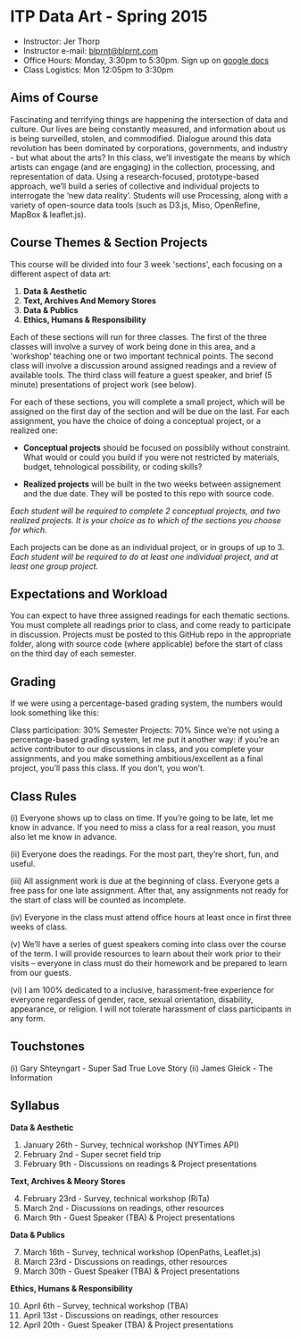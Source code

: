# ITP Data Art - Spring 2015

* Instructor: Jer Thorp
* Instructor e-mail: blprnt@blprnt.com
* Office Hours: Monday, 3:30pm to 5:30pm. Sign up on [google docs](https://docs.google.com/spreadsheets/d/1wMgrv-KR0MloSnRqckmhNLNF6F9XOHlupLh0-KNV_5U/edit?usp=sharing)
* Class Logistics: Mon 12:05pm to 3:30pm 

## Aims of Course

Fascinating and terrifying things are happening the intersection of data and culture. Our lives are being constantly measured, and information about us is being surveilled, stolen, and commodified. Dialogue around this data revolution has been dominated by corporations, governments, and industry - but what about the arts? In this class, we’ll investigate the means by which artists can engage (and are engaging) in the collection, processing, and representation of data. Using a research-focused, prototype-based approach, we’ll build a series of collective and individual projects to interrogate the ‘new data reality’. Students will use Processing, along with a variety of open-source data tools (such as D3.js, Miso, OpenRefine, MapBox & leaflet.js).

## Course Themes & Section Projects

This course will be divided into four 3 week 'sections', each focusing on a different aspect of data art:

1. **Data & Aesthetic**
2. **Text, Archives And Memory Stores**
3. **Data & Publics**
4. **Ethics, Humans & Responsibility**

Each of these sections will run for three classes. The first of the three classes will involve a survey of work being done in this area, and a 'workshop' teaching one or two important technical points. The second class will involve a discussion around assigned readings and a review of available tools. The third class will feature a guest speaker, and brief (5 minute) presentations of project work (see below).

For each of these sections, you will complete a small project, which will be assigned on the first day of the section and will be due on the last. For each assignment, you have the choice of doing a conceptual project, or a realized one:

* **Conceptual projects** should be focused on possiblily without constraint. What would or could you build if you were not restricted by materials, budget, tehnological possibility, or coding skills?

* **Realized projects** will be built in the two weeks between assignement and the due date. They will be posted to this repo with source code.

*Each student will be required to complete 2 conceptual projects, and two realized projects. It is your choice as to which of the sections you choose for which.*

Each projects can be done as an individual project, or in groups of up to 3. *Each student will be required to do at least one individual project, and at least one group project.* 

## Expectations and Workload

You can expect to have three assigned readings for each thematic sections. You must complete all readings prior to class, and come ready to participate in discussion. Projects must be posted to this GitHub repo in the appropriate folder, along with source code (where applicable) before the start of class on the third day of each semester. 

## Grading

If we were using a percentage-based grading system, the numbers would look something like this:

Class participation: 30%
Semester Projects: 70%
Since we’re not using a percentage-based grading system, let me put it another way: if you’re an active contributor to our discussions in class, and you complete your assignments, and you make something ambitious/excellent as a final project, you’ll pass this class. If you don’t, you won’t.

## Class Rules

(i) Everyone shows up to class on time. If you’re going to be late, let me know in advance. If you need to miss a class for a real reason, you must also let me know in advance.

(ii) Everyone does the readings. For the most part, they’re short, fun, and useful.

(iii) All assignment work is due at the beginning of class. Everyone gets a free pass for one late assignment. After that, any assignments not ready for the start of class will be counted as incomplete.

(iv) Everyone in the class must attend office hours at least once in first three weeks of class.

(v) We’ll have a series of guest speakers coming into class over the course of the term. I will provide resources to learn about their work prior to their visits – everyone in class must do their homework and be prepared to learn from our guests.

(vi) I am 100% dedicated to a inclusive, harassment-free experience for everyone regardless of gender, race, sexual orientation, disability, appearance, or religion. I will not tolerate harassment of class participants in any form.

## Touchstones

(i) Gary Shteyngart - Super Sad True Love Story
(ii) James Gleick - The Information

## Syllabus

**Data & Aesthetic**

1. January 26th - Survey, technical workshop (NYTimes API)
2. February 2nd - Super secret field trip
3. February 9th - Discussions on readings & Project presentations
 
**Text, Archives & Meory Stores**

4. February 23rd - Survey, technical workshop (RiTa)
5. March 2nd - Discussions on readings, other resources
6. March 9th - Guest Speaker (TBA) & Project presentations

**Data & Publics**

7. March 16th - Survey, technical workshop (OpenPaths, Leaflet.js)
8. March 23rd - Discussions on readings, other resources
9. March 30th - Guest Speaker (TBA) & Project presentations

**Ethics, Humans & Responsibility**

10. April 6th - Survey, technical workshop (TBA)
11. April 13st - Discussions on readings, other resources
12. April 20th - Guest Speaker (TBA) & Project presentations
